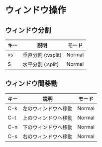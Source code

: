 # ウィンドウ操作

## ウィンドウ分割
| キー | 説明 | モード |
|------|------|--------|
| vs | 垂直分割 (:vsplit) | Normal |
| S | 水平分割 (:split) | Normal |

## ウィンドウ間移動
| キー | 説明 | モード |
|------|------|--------|
| C-k | 左のウィンドウへ移動 | Normal |
| C-t | 上のウィンドウへ移動 | Normal |
| C-n | 下のウィンドウへ移動 | Normal |
| C-s | 右のウィンドウへ移動 | Normal |